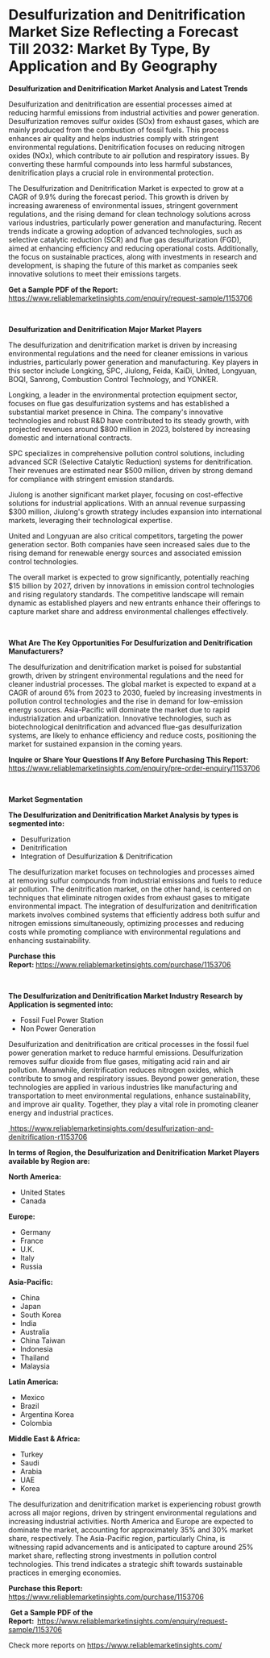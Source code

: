 <p><h1>Desulfurization and Denitrification Market Size Reflecting a Forecast Till 2032: Market By Type, By Application and By Geography</h1></p><p><strong>Desulfurization and Denitrification Market Analysis and Latest Trends</strong></p>
<p><p>Desulfurization and denitrification are essential processes aimed at reducing harmful emissions from industrial activities and power generation. Desulfurization removes sulfur oxides (SOx) from exhaust gases, which are mainly produced from the combustion of fossil fuels. This process enhances air quality and helps industries comply with stringent environmental regulations. Denitrification focuses on reducing nitrogen oxides (NOx), which contribute to air pollution and respiratory issues. By converting these harmful compounds into less harmful substances, denitrification plays a crucial role in environmental protection.</p><p>The Desulfurization and Denitrification Market is expected to grow at a CAGR of 9.9% during the forecast period. This growth is driven by increasing awareness of environmental issues, stringent government regulations, and the rising demand for clean technology solutions across various industries, particularly power generation and manufacturing. Recent trends indicate a growing adoption of advanced technologies, such as selective catalytic reduction (SCR) and flue gas desulfurization (FGD), aimed at enhancing efficiency and reducing operational costs. Additionally, the focus on sustainable practices, along with investments in research and development, is shaping the future of this market as companies seek innovative solutions to meet their emissions targets.</p></p>
<p><strong>Get a Sample PDF of the Report:&nbsp;</strong> <a href="https://www.reliablemarketinsights.com/enquiry/request-sample/1153706?utm_campaign=2117&utm_medium=2&utm_source=Github&utm_content=ia&utm_term=02042025&utm_id=desulfurization-and-denitrification">https://www.reliablemarketinsights.com/enquiry/request-sample/1153706</a></p>
<p>&nbsp;</p>
<p><strong>Desulfurization and Denitrification Major Market Players</strong></p>
<p><p>The desulfurization and denitrification market is driven by increasing environmental regulations and the need for cleaner emissions in various industries, particularly power generation and manufacturing. Key players in this sector include Longking, SPC, Jiulong, Feida, KaiDi, United, Longyuan, BOQI, Sanrong, Combustion Control Technology, and YONKER.</p><p>Longking, a leader in the environmental protection equipment sector, focuses on flue gas desulfurization systems and has established a substantial market presence in China. The company's innovative technologies and robust R&D have contributed to its steady growth, with projected revenues around $800 million in 2023, bolstered by increasing domestic and international contracts.</p><p>SPC specializes in comprehensive pollution control solutions, including advanced SCR (Selective Catalytic Reduction) systems for denitrification. Their revenues are estimated near $500 million, driven by strong demand for compliance with stringent emission standards.</p><p>Jiulong is another significant market player, focusing on cost-effective solutions for industrial applications. With an annual revenue surpassing $300 million, Jiulong's growth strategy includes expansion into international markets, leveraging their technological expertise.</p><p>United and Longyuan are also critical competitors, targeting the power generation sector. Both companies have seen increased sales due to the rising demand for renewable energy sources and associated emission control technologies.</p><p>The overall market is expected to grow significantly, potentially reaching $15 billion by 2027, driven by innovations in emission control technologies and rising regulatory standards. The competitive landscape will remain dynamic as established players and new entrants enhance their offerings to capture market share and address environmental challenges effectively.</p></p>
<p>&nbsp;</p>
<p><strong>What Are The Key Opportunities For Desulfurization and Denitrification Manufacturers?</strong></p>
<p><p>The desulfurization and denitrification market is poised for substantial growth, driven by stringent environmental regulations and the need for cleaner industrial processes. The global market is expected to expand at a CAGR of around 6% from 2023 to 2030, fueled by increasing investments in pollution control technologies and the rise in demand for low-emission energy sources. Asia-Pacific will dominate the market due to rapid industrialization and urbanization. Innovative technologies, such as biotechnological denitrification and advanced flue-gas desulfurization systems, are likely to enhance efficiency and reduce costs, positioning the market for sustained expansion in the coming years.</p></p>
<p><strong>Inquire or Share Your Questions If Any Before Purchasing This Report:</strong> <a href="https://www.reliablemarketinsights.com/enquiry/pre-order-enquiry/1153706?utm_campaign=2117&utm_medium=2&utm_source=Github&utm_content=ia&utm_term=02042025&utm_id=desulfurization-and-denitrification">https://www.reliablemarketinsights.com/enquiry/pre-order-enquiry/1153706</a></p>
<p>&nbsp;</p>
<p><strong>Market Segmentation</strong></p>
<p><strong>The Desulfurization and Denitrification Market Analysis by types is segmented into:</strong></p>
<p><ul><li>Desulfurization</li><li>Denitrification</li><li>Integration of Desulfurization & Denitrification</li></ul></p>
<p><p>The desulfurization market focuses on technologies and processes aimed at removing sulfur compounds from industrial emissions and fuels to reduce air pollution. The denitrification market, on the other hand, is centered on techniques that eliminate nitrogen oxides from exhaust gases to mitigate environmental impact. The integration of desulfurization and denitrification markets involves combined systems that efficiently address both sulfur and nitrogen emissions simultaneously, optimizing processes and reducing costs while promoting compliance with environmental regulations and enhancing sustainability.</p></p>
<p><strong>Purchase this Report:&nbsp;</strong><a href="https://www.reliablemarketinsights.com/purchase/1153706?utm_campaign=2117&utm_medium=2&utm_source=Github&utm_content=ia&utm_term=02042025&utm_id=desulfurization-and-denitrification">https://www.reliablemarketinsights.com/purchase/1153706</a></p>
<p>&nbsp;</p>
<p><strong>The Desulfurization and Denitrification Market Industry Research by Application is segmented into:</strong></p>
<p><ul><li>Fossil Fuel Power Station</li><li>Non Power Generation</li></ul></p>
<p><p>Desulfurization and denitrification are critical processes in the fossil fuel power generation market to reduce harmful emissions. Desulfurization removes sulfur dioxide from flue gases, mitigating acid rain and air pollution. Meanwhile, denitrification reduces nitrogen oxides, which contribute to smog and respiratory issues. Beyond power generation, these technologies are applied in various industries like manufacturing and transportation to meet environmental regulations, enhance sustainability, and improve air quality. Together, they play a vital role in promoting cleaner energy and industrial practices.</p></p>
<p><a href="https://www.reliablemarketinsights.com/desulfurization-and-denitrification-r1153706?utm_campaign=2117&utm_medium=2&utm_source=Github&utm_content=ia&utm_term=02042025&utm_id=desulfurization-and-denitrification">&nbsp;https://www.reliablemarketinsights.com/desulfurization-and-denitrification-r1153706</a></p>
<p><strong>In terms of Region, the Desulfurization and Denitrification Market Players available by Region are:</strong></p>
<p>
    <p> <strong> North America: </strong>
        <ul>
            <li>United States</li>
            <li>Canada</li>
        </ul>
        </p> 
    <p> <strong> Europe: </strong>
        <ul>
            <li>Germany</li>
            <li>France</li>
            <li>U.K.</li>
            <li>Italy</li>
            <li>Russia</li>
        </ul>
        </p> 
    <p> <strong> Asia-Pacific: </strong>
        <ul>
            <li>China</li>
            <li>Japan</li>
            <li>South Korea</li>
            <li>India</li>
            <li>Australia</li>
            <li>China Taiwan</li>
            <li>Indonesia</li>
            <li>Thailand</li>
            <li>Malaysia</li>
        </ul>
        </p> 
    <p> <strong> Latin America: </strong>
        <ul>
            <li>Mexico</li>
            <li>Brazil</li>
            <li>Argentina Korea</li>
            <li>Colombia</li>
        </ul>
        </p> 
    <p> <strong> Middle East & Africa: </strong>
        <ul>
            <li>Turkey</li>
            <li>Saudi</li>
            <li>Arabia</li>
            <li>UAE</li>
            <li>Korea</li>
        </ul>
    </p>
    </p>
<p><p>The desulfurization and denitrification market is experiencing robust growth across all major regions, driven by stringent environmental regulations and increasing industrial activities. North America and Europe are expected to dominate the market, accounting for approximately 35% and 30% market share, respectively. The Asia-Pacific region, particularly China, is witnessing rapid advancements and is anticipated to capture around 25% market share, reflecting strong investments in pollution control technologies. This trend indicates a strategic shift towards sustainable practices in emerging economies.</p></p>
<p><strong>Purchase this Report: </strong><a href="https://www.reliablemarketinsights.com/purchase/1153706?utm_campaign=2117&utm_medium=2&utm_source=Github&utm_content=ia&utm_term=02042025&utm_id=desulfurization-and-denitrification">https://www.reliablemarketinsights.com/purchase/1153706</a></p>
<p>&nbsp;<strong>Get a Sample PDF of the Report:&nbsp;&nbsp;</strong><a href="https://www.reliablemarketinsights.com/enquiry/request-sample/1153706?utm_campaign=2117&utm_medium=2&utm_source=Github&utm_content=ia&utm_term=02042025&utm_id=desulfurization-and-denitrification">https://www.reliablemarketinsights.com/enquiry/request-sample/1153706</a></p>
<p><strong></strong></p>
<p>Check more reports on <a href="https://www.reliablemarketinsights.com/?utm_campaign=2117&utm_medium=2&utm_source=Github&utm_content=ia&utm_term=02042025&utm_id=desulfurization-and-denitrification">https://www.reliablemarketinsights.com/</a></p>